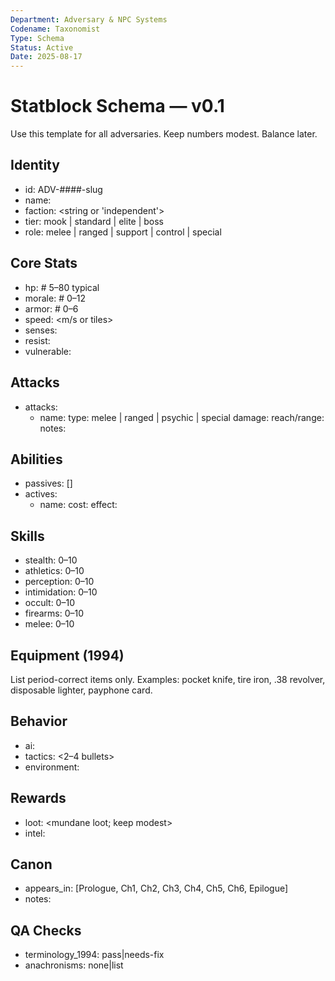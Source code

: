 ```yaml
---
Department: Adversary & NPC Systems
Codename: Taxonomist
Type: Schema
Status: Active
Date: 2025-08-17
---
```


# Statblock Schema — v0.1
Use this template for all adversaries. Keep numbers modest. Balance later.

## Identity
- id: ADV-####-slug
- name: <string>
- faction: <string or 'independent'>
- tier: mook | standard | elite | boss
- role: melee | ranged | support | control | special

## Core Stats
- hp: <int>            # 5–80 typical
- morale: <int>        # 0–12
- armor: <int>         # 0–6
- speed: <m/s or tiles>
- senses: <notes>
- resist: <keywords>
- vulnerable: <keywords>

## Attacks
- attacks: 
  - name: <string>
    type: melee | ranged | psychic | special
    damage: <dice or flat>
    reach/range: <m or tiles>
    notes: <on-hit effects>

## Abilities
- passives: [<strings>]
- actives:
  - name: <string>
    cost: <action or cooldown>
    effect: <string>

## Skills
- stealth: 0–10
- athletics: 0–10
- perception: 0–10
- intimidation: 0–10
- occult: 0–10
- firearms: 0–10
- melee: 0–10

## Equipment (1994)
List period-correct items only. Examples: pocket knife, tire iron, .38 revolver, disposable lighter, payphone card.

## Behavior
- ai: <one-line goal>
- tactics: <2–4 bullets>
- environment: <where encountered>

## Rewards
- loot: <mundane loot; keep modest>
- intel: <clues unlocked>

## Canon
- appears_in: [Prologue, Ch1, Ch2, Ch3, Ch4, Ch5, Ch6, Epilogue]
- notes: <tie-ins>

## QA Checks
- terminology_1994: pass|needs-fix
- anachronisms: none|list
